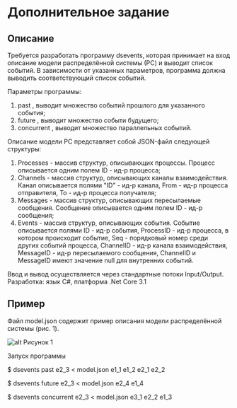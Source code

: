 # Дополнительное задание

## Описание

Требуется разработать программу dsevents, которая принимает на вход описание 
модели распределённой системы (РС) и выводит список событий. В зависимости от 
указанных параметров, программа должна выводить соответствующий список событий.

Параметры программы:
1) past <EventID>, выводит множество событий прошлого для указанного события;
2) future <EveentID>, выводит множество событи будущего;
3) concurrent <EventID>, выводит множество параллельных событий.

Описание модели РС представляет собой JSON-файл следующей структуры:
1) Processes - массив структур, описывающих процессы. 
   Процесс описывается одним полем ID - ид-р процесса;
2) Channels - массив структур, описывающих каналы взаимодействия.
   Канал описывается полями "ID" - ид-р канала, 
   From - ид-р процесса отправителя,
   To - ид-р процесса получателя;
3) Messages - массив структур, описывающих пересылаемые сообщения.
   Сообщение описывается одним полем ID - ид-р сообщения;
4) Events - массив структур, описывающих события.
   Событие описывается полями ID - ид-р события,
   ProcessID - ид-р процесса, в котором происходит событие,
   Seq - порядковый номер среди других событий процесса,
   ChannelID - ид-р канала взаимодействия,
   MessageID - ид-р пересылаемого сообщения,
   ChannelID и MessageID имеют значение null для внутренних событий.

Ввод и вывод осуществляется через стандартные потоки Input/Output.
Разработка: язык C#, платформа .Net Core 3.1

## Пример

Файл model.json содержит пример описания модели распределённой системы (рис. 1).

![alt Рисунок 1](https://github.com/vkuzn/dsevents/blob/master/diagram.gif?raw=true)

Запуск программы

$ dsevents past e2_3 < model.json
e1_1 e1_2 e2_1 e2_2

$ dsevents future e2_3 < model.json
e2_4 e1_4

$ dsevents concurrent e2_3 < model.json
e3_1 e2_2 e1_3
